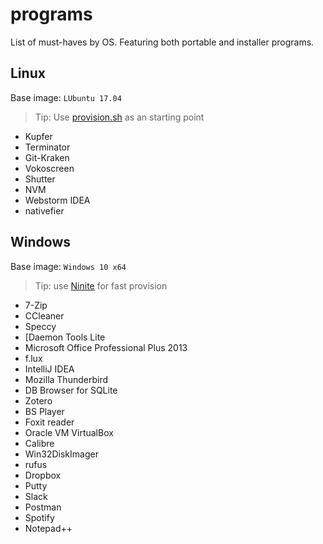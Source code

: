# programs

List of must-haves by OS. Featuring both portable and installer programs.

## Linux 

Base image: `LUbuntu 17.04`

> Tip: Use [provision.sh](https://github.com/aperkaz/vagrant-lxde/blob/master/provision.sh) as an starting point

- Kupfer
- Terminator
- Git-Kraken
- Vokoscreen
- Shutter
- NVM
- Webstorm IDEA
- nativefier

## Windows

Base image: `Windows 10 x64`

> Tip: use [Ninite](https://ninite.com/) for fast provision

- 7-Zip
- CCleaner
- Speccy
- [Daemon Tools Lite
- Microsoft Office Professional Plus 2013
- f.lux
- IntelliJ IDEA
- Mozilla Thunderbird
- DB Browser for SQLite
- Zotero
- BS Player
- Foxit reader
- Oracle VM VirtualBox
- Calibre
- Win32DiskImager
- rufus
- Dropbox
- Putty
- Slack
- Postman
- Spotify
- Notepad++